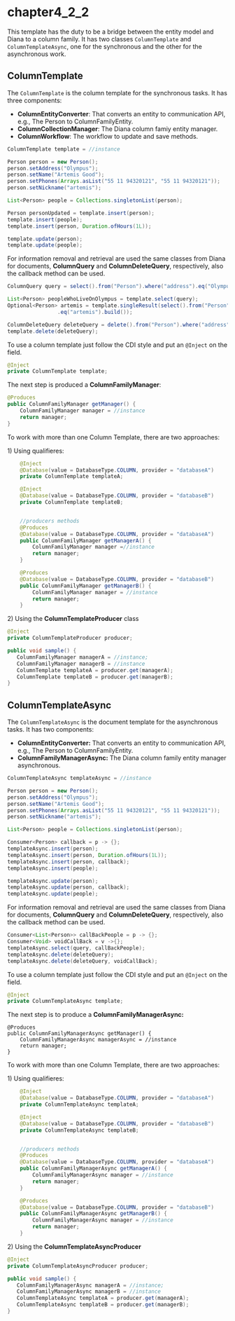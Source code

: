 # chapter4\_2\_2

This template has the duty to be a bridge between the entity model and Diana to a column family. It has two classes `ColumnTemplate` and `ColumnTemplateAsync`, one for the synchronous and the other for the asynchronous work.

## ColumnTemplate

The `ColumnTemplate` is the column template for the synchronous tasks. It has three components:

* **ColumnEntityConverter**: That converts an entity to communication API, e.g., The Person to ColumnFamilyEntity.
* **ColumnCollectionManager**: The Diana column famiy entity manager.
* **ColumnWorkflow**: The workflow to update and save methods.

```java
ColumnTemplate template = //instance

Person person = new Person();
person.setAddress("Olympus");
person.setName("Artemis Good");
person.setPhones(Arrays.asList("55 11 94320121", "55 11 94320121"));
person.setNickname("artemis");

List<Person> people = Collections.singletonList(person);

Person personUpdated = template.insert(person);
template.insert(people);
template.insert(person, Duration.ofHours(1L));

template.update(person);
template.update(people);
```

For information removal and retrieval are used the same classes from Diana for documents, **ColumnQuery** and **ColumnDeleteQuery**, respectively, also the callback method can be used.

```java
ColumnQuery query = select().from("Person").where("address").eq("Olympus").build()

List<Person> peopleWhoLiveOnOlympus = template.select(query);
Optional<Person> artemis = template.singleResult(select().from("Person").where("nickname")
                .eq("artemis").build());

ColumnDeleteQuery deleteQuery = delete().from("Person").where("address").eq("Olympus").build()
template.delete(deleteQuery);
```

To use a column template just follow the CDI style and put an `@Inject` on the field.

```java
@Inject
private ColumnTemplate template;
```

The next step is produced a **ColumnFamilyManager**:

```java
@Produces
public ColumnFamilyManager getManager() {
    ColumnFamilyManager manager = //instance
    return manager;
}
```

To work with more than one Column Template, there are two approaches:

1\) Using qualifieres:

```java
    @Inject
    @Database(value = DatabaseType.COLUMN, provider = "databaseA")
    private ColumnTemplate templateA;

    @Inject
    @Database(value = DatabaseType.COLUMN, provider = "databaseB")
    private ColumnTemplate templateB;


    //producers methods
    @Produces
    @Database(value = DatabaseType.COLUMN, provider = "databaseA")
    public ColumnFamilyManager getManagerA() {
        ColumnFamilyManager manager =//instance
        return manager;
    }

    @Produces
    @Database(value = DatabaseType.COLUMN, provider = "databaseB")
    public ColumnFamilyManager getManagerB() {
        ColumnFamilyManager manager = //instance
        return manager;
    }
```

2\) Using the **ColumnTemplateProducer** class

```java
@Inject
private ColumnTemplateProducer producer;

public void sample() {
   ColumnFamilyManager managerA = //instance;
   ColumnFamilyManager managerB = //instance
   ColumnTemplate templateA = producer.get(managerA);
   ColumnTemplate templateB = producer.get(managerB);
}
```

## ColumnTemplateAsync

The `ColumnTemplateAsync` is the document template for the asynchronous tasks. It has two components:

* **ColumnEntityConverter:** That converts an entity to communication API, e.g., The Person to ColumnFamilyEntity.
* **ColumnFamilyManagerAsync:** The Diana column family entity manager asynchronous.

```java
ColumnTemplateAsync templateAsync = //instance

Person person = new Person();
person.setAddress("Olympus");
person.setName("Artemis Good");
person.setPhones(Arrays.asList("55 11 94320121", "55 11 94320121"));
person.setNickname("artemis");

List<Person> people = Collections.singletonList(person);

Consumer<Person> callback = p -> {};
templateAsync.insert(person);
templateAsync.insert(person, Duration.ofHours(1L));
templateAsync.insert(person, callback);
templateAsync.insert(people);

templateAsync.update(person);
templateAsync.update(person, callback);
templateAsync.update(people);
```

For information removal and retrieval are used the same classes from Diana for documents, **ColumnQuery** and **ColumnDeleteQuery**, respectively, also the callback method can be used.

```java
Consumer<List<Person>> callBackPeople = p -> {};
Consumer<Void> voidCallBack = v ->{};
templateAsync.select(query, callBackPeople);
templateAsync.delete(deleteQuery);
templateAsync.delete(deleteQuery, voidCallBack);
```

To use a column template just follow the CDI style and put an `@Inject` on the field.

```java
@Inject
private ColumnTemplateAsync template;
```

The next step is to produce a **ColumnFamilyManagerAsync:**

```text
@Produces
public ColumnFamilyManagerAsync getManager() {
    ColumnFamilyManagerAsync managerAsync = //instance
    return manager;
}
```

To work with more than one Column Template, there are two approaches:

1\) Using qualifieres:

```java
    @Inject
    @Database(value = DatabaseType.COLUMN, provider = "databaseA")
    private ColumnTemplateAsync templateA;

    @Inject
    @Database(value = DatabaseType.COLUMN, provider = "databaseB")
    private ColumnTemplateAsync templateB;


    //producers methods
    @Produces
    @Database(value = DatabaseType.COLUMN, provider = "databaseA")
    public ColumnFamilyManagerAsync getManagerA() {
        ColumnFamilyManagerAsync manager = //instance
        return manager;
    }

    @Produces
    @Database(value = DatabaseType.COLUMN, provider = "databaseB")
    public ColumnFamilyManagerAsync getManagerB() {
        ColumnFamilyManagerAsync manager = //instance
        return manager;
    }
```

2\) Using the **ColumnTemplateAsyncProducer**

```java
@Inject
private ColumnTemplateAsyncProducer producer;

public void sample() {
   ColumnFamilyManagerAsync managerA = //instance;
   ColumnFamilyManagerAsync managerB = //instance
   ColumnTemplateAsync templateA = producer.get(managerA);
   ColumnTemplateAsync templateB = producer.get(managerB);
}
```


